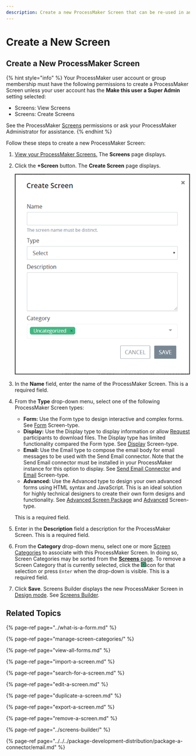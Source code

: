 ```yaml
---
description: Create a new ProcessMaker Screen that can be re-used in any Process.
---
```


# Create a New Screen

## Create a New ProcessMaker Screen

{% hint style="info" %}
Your ProcessMaker user account or group membership must have the following permissions to create a ProcessMaker Screen unless your user account has the **Make this user a Super Admin** setting selected:

* Screens: View Screens
* Screens: Create Screens

See the ProcessMaker [Screens](../../../processmaker-administration/permission-descriptions-for-users-and-groups.md#screens) permissions or ask your ProcessMaker Administrator for assistance.
{% endhint %}

Follow these steps to create a new ProcessMaker Screen:

1. [View your ProcessMaker Screens.](view-all-forms.md) The **Screens** page displays.
2. Click the **+Screen** button. The **Create Screen** page displays.  

   ![](../../../.gitbook/assets/create-new-screen-screen-processes.png)

3. In the **Name** field, enter the name of the ProcessMaker Screen. This is a required field.
4. From the **Type** drop-down menu, select one of the following ProcessMaker Screen types:

   * **Form:** Use the Form type to design interactive and complex forms. See [Form](../screens-builder/types-for-screens.md#form) Screen-type.
   * **Display:** Use the Display type to display information or allow [Request](../../../using-processmaker/requests/what-is-a-request.md) participants to download files. The Display type has limited functionality compared the Form type. See [Display](../screens-builder/types-for-screens.md#display) Screen-type.
   * **Email:** Use the Email type to compose the email body for email messages to be used with the Send Email connector. Note that the Send Email connector must be installed in your ProcessMaker instance for this option to display. See [Send Email Connector](../../process-design/model-processes-using-connectors/available-connectors-from-processmaker/email-connector.md) and [Email](../screens-builder/types-for-screens.md#email) Screen-type.
   * **Advanced:** Use the Advanced type to design your own advanced forms using HTML syntax and JavaScript. This is an ideal solution for highly technical designers to create their own form designs and functionality. See [Advanced Screen Package](../../../package-development-distribution/package-a-connector/advanced-screen-package.md) and [Advanced](../screens-builder/types-for-screens.md#advanced) Screen-type.

   This is a required field.

5. Enter in the **Description** field a description for the ProcessMaker Screen. This is a required field.
6. From the **Category** drop-down menu, select one or more [Screen Categories](manage-screen-categories/what-is-a-screen-category.md) to associate with this ProcessMaker Screen. In doing so, Screen Categories may be sorted from the [**Screens** page](view-all-forms.md#view-all-scripts). To remove a Screen Category that is currently selected, click the ![](../../../.gitbook/assets/remove-group-user-admin.png)icon for that selection or press `Enter` when the drop-down is visible. This is a required field.
7. Click **Save**. Screens Builder displays the new ProcessMaker Screen in [Design mode](../screens-builder/screens-builder-modes.md#editor-mode). See [Screens Builder](../screens-builder/).

## Related Topics

{% page-ref page="../what-is-a-form.md" %}

{% page-ref page="manage-screen-categories/" %}

{% page-ref page="view-all-forms.md" %}

{% page-ref page="import-a-screen.md" %}

{% page-ref page="search-for-a-screen.md" %}

{% page-ref page="edit-a-screen.md" %}

{% page-ref page="duplicate-a-screen.md" %}

{% page-ref page="export-a-screen.md" %}

{% page-ref page="remove-a-screen.md" %}

{% page-ref page="../screens-builder/" %}

{% page-ref page="../../../package-development-distribution/package-a-connector/email.md" %}

